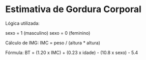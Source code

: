 # Estimativa de Gordura Corporal

Lógica utilizada:

sexo = 1 (masculino)
sexo = 0 (feminino)

Cálculo de IMG:
IMC = peso / (altura * altura)

Fórmula: 
BT = (1.20 x IMC) + (0.23 x idade) - (10.8 x sexo) - 5.4
